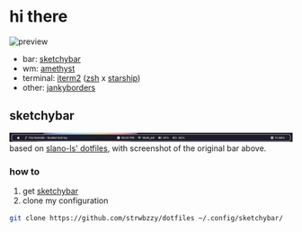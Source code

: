 # hi there
![preview](https://github.com/strwbzzy/dotfiles/blob/caf62dca415ee6a7b732eb3887193687a6ca8bdc/image/preview.png)
- bar: [sketchybar](https://github.com/FelixKratz/SketchyBar)
- wm: [amethyst](https://ianyh.com/amethyst/)
- terminal: [iterm2](https://iterm2.com/) ([zsh](https://github.com/ohmyzsh/ohmyzsh/wiki/Installing-ZSH) x [starship](https://starship.rs/))
- other: [jankyborders](https://github.com/FelixKratz/JankyBorders)
## sketchybar
![original bar](.config/sketchybar/screenshot.png)
based on [slano-ls' dotfiles](https://github.com/slano-ls/SketchyBar), with screenshot of the original bar above.
### how to
1. get [sketchybar](https://github.com/FelixKratz/SketchyBar)
2. clone my configuration
```bash
git clone https://github.com/strwbzzy/dotfiles ~/.config/sketchybar/
```